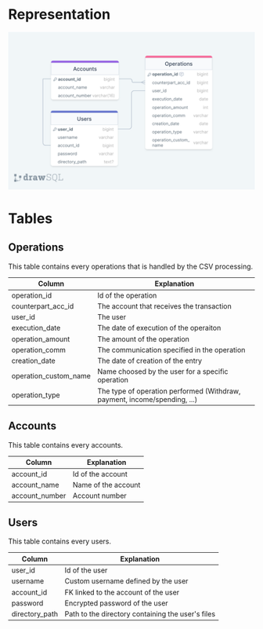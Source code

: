 # Representation

![](Resources/drawSQL-export.png)

# Tables

## Operations

This table contains every operations that is handled by the CSV processing.

| Column | Explanation |
|----------|--------------|
| operation_id | Id of the operation |
| counterpart_acc_id | The account that receives the transaction |
| user_id| The user |
| execution_date | The date of execution of the operaiton |
| operation_amount | The amount of the operation |
| operation_comm | The communication specified in the operation |
| creation_date | The date of creation of the entry |
| operation_custom_name | Name choosed by the user for a specific operation|
| operation_type | The type of operation performed (Withdraw, payment, income/spending, ...) |


## Accounts

This table contains every accounts.

| Column | Explanation |
|----------|--------------|
| account_id | Id of the account |
| account_name | Name of the account |
| account_number | Account number |

## Users

This table contains every users.

| Column | Explanation |
|----------|--------------|
| user_id | Id of the user |
| username | Custom username defined by the user |
| account_id | FK linked to the account of the user |
| password | Encrypted password of the user |
| directory_path | Path to the directory containing the user's files |